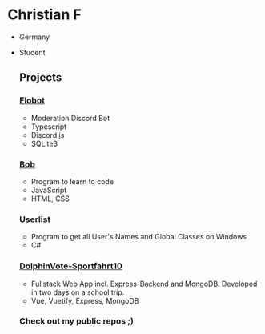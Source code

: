 # Christian F
- Germany
- Student

  ## __Projects__
  ### <a href="https://github.com/Mickhat/FloBot/">Flobot</a>
  - Moderation Discord Bot
  - Typescript
  - Discord.js
  - SQLite3
  ### <a href="https://github.com/filip326/bob/">Bob</a>
  - Program to learn to code
  - JavaScript
  - HTML, CSS
  ### <a href="https://github.com/filip326/Schulliste">Userlist</a>
  - Program to get all User's Names and Global Classes on Windows
  - C#
  ### <a href="https://github.com/filip326/DolphinVote-Sportfahrt10">DolphinVote-Sportfahrt10</a>
  - Fullstack Web App incl. Express-Backend and MongoDB. Developed in two days on a school trip.
  - Vue, Vuetify, Express, MongoDB

  ### Check out my public repos ;)
